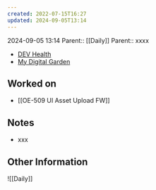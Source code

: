 ```yaml
---
created: 2022-07-15T16:27
updated: 2024-09-05T13:14
---
```

2024-09-05 13:14
Parent:: [[Daily]] 
Parent:: xxxx

- [DEV Health](https://health-configdev.mixtelematics.com/public/mapshow.htm?id=2001&mapid=1A35514B-E08F-4B7C-90B8-CD1774AE8CA3)
- [My Digital Garden](https://my-digital-garden-ten-inky.vercel.app/)

## Worked on

- [[OE-509 UI Asset Upload FW]]

## Notes

- xxx

## Other Information

![[Daily]]
